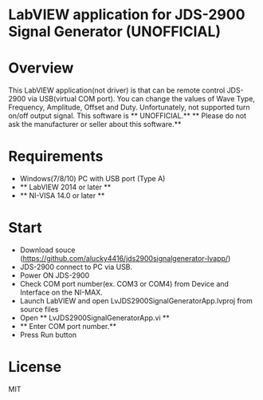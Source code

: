 LabVIEW application for JDS-2900 Signal Generator (UNOFFICIAL)
=================================================

# Overview
  This LabVIEW application(not driver) is that can be remote control
  JDS-2900 via USB(virtual COM port).
  You can change the values of Wave Type, Frequency, Amplitude, Offset and Duty.
  Unfortunately, not supported turn on/off output signal.
  This software is ** UNOFFICIAL.**
  ** Please do not ask the manufacturer or seller about this software.**

# Requirements
  * Windows(7/8/10) PC with USB port (Type A)
  * ** LabVIEW 2014 or later **
  * ** NI-VISA 14.0 or later **

# Start
 * Download souce (https://github.com/alucky4416/jds2900signalgenerator-lvapp/)
 * JDS-2900 connect to PC via USB.
 * Power ON JDS-2900
 * Check COM port number(ex. COM3 or COM4) from Device and Interface on the NI-MAX.
 * Launch LabVIEW and open LvJDS2900SignalGeneratorApp.lvproj from source files
 * Open ** LvJDS2900SignalGeneratorApp.vi **
 * ** Enter COM port number.**
 * Press Run button

# License
 MIT
